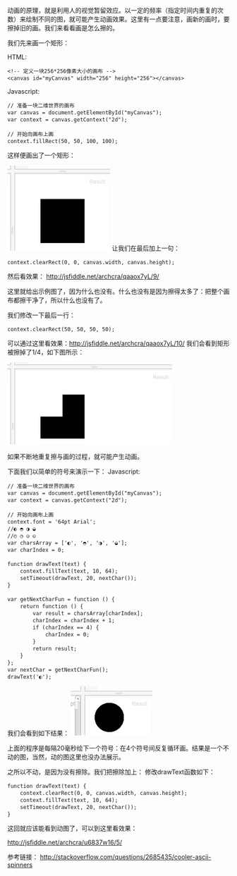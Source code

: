 动画的原理，就是利用人的视觉暂留效应。以一定的频率（指定时间内重复的次数）来绘制不同的图，就可能产生动画效果。这里有一点要注意，画新的画时，要擦掉旧的画。我们来看看画是怎么擦的。


我们先来画一个矩形：

HTML:
```
<!-- 定义一块256*256像素大小的画布 -->
<canvas id="myCanvas" width="256" height="256"></canvas>
```

Javascript:
```
// 准备一块二维世界的画布
var canvas = document.getElementById("myCanvas");
var context = canvas.getContext("2d");

// 开始向画布上画
context.fillRect(50, 50, 100, 100);
```

这样便画出了一个矩形：

![](Selection_003.png)
让我们在最后加上一句： 
```
context.clearRect(0, 0, canvas.width, canvas.height);
```
然后看效果：
http://jsfiddle.net/archcra/qaaox7yL/9/

这里就给出示例图了，因为什么也没有。什么也没有是因为擦得太多了：把整个画布都擦干净了，所以什么也没有了。

我们修改一下最后一行：
```
context.clearRect(50, 50, 50, 50);
```
可以通过这里看效果：http://jsfiddle.net/archcra/qaaox7yL/10/
我们会看到矩形被擦掉了1/4，如下图所示：

![](Selection_004.png)


如果不断地重复擦与画的过程，就可能产生动画。


下面我们以简单的符号来演示一下：
Javascript:
```
// 准备一块二维世界的画布
var canvas = document.getElementById("myCanvas");
var context = canvas.getContext("2d");

// 开始向画布上画
context.font = '64pt Arial';
//◐ ◓ ◑ ◒
//◴ ◷ ◶ ◵
var charsArray = ['◐', '◓', '◑', '◒'];
var charIndex = 0;

function drawText(text) {
    context.fillText(text, 10, 64);
    setTimeout(drawText, 20, nextChar());
}

var getNextCharFun = function () {
    return function () {
        var result = charsArray[charIndex];
        charIndex = charIndex + 1;
        if (charIndex == 4) {
            charIndex = 0;
        }
        return result;
    }
};
var nextChar = getNextCharFun();
drawText('◐');
```
我们会看到如下结果：
![](Selection_005.png)

上面的程序是每隔20毫秒绘下一个符号：在4个符号间反复循环画。结果是一个不动的图，当然，动的图这里也没办法展示。

之所以不动，是因为没有擦除。我们把擦除加上：
修改drawText函数如下：
```
function drawText(text) {
    context.clearRect(0, 0, canvas.width, canvas.height);
    context.fillText(text, 10, 64);
    setTimeout(drawText, 20, nextChar());
}
```
这回就应该能看到动图了，可以到这里看效果：

http://jsfiddle.net/archcra/u6837w16/5/


参考链接：
http://stackoverflow.com/questions/2685435/cooler-ascii-spinners


